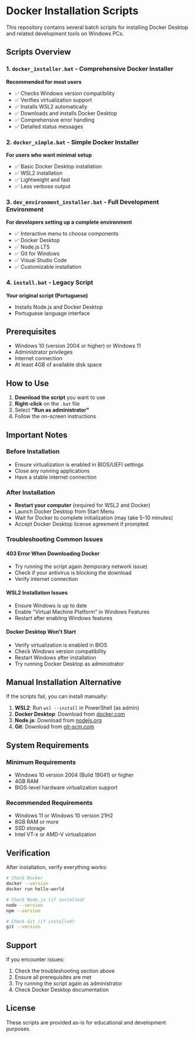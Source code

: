 # Docker Installation Scripts

This repository contains several batch scripts for installing Docker Desktop and related development tools on Windows PCs.

## Scripts Overview

### 1. `docker_installer.bat` - Comprehensive Docker Installer
**Recommended for most users**

- ✅ Checks Windows version compatibility
- ✅ Verifies virtualization support
- ✅ Installs WSL2 automatically
- ✅ Downloads and installs Docker Desktop
- ✅ Comprehensive error handling
- ✅ Detailed status messages

### 2. `docker_simple.bat` - Simple Docker Installer
**For users who want minimal setup**

- ✅ Basic Docker Desktop installation
- ✅ WSL2 installation
- ✅ Lightweight and fast
- ✅ Less verbose output

### 3. `dev_environment_installer.bat` - Full Development Environment
**For developers setting up a complete environment**

- ✅ Interactive menu to choose components
- ✅ Docker Desktop
- ✅ Node.js LTS
- ✅ Git for Windows
- ✅ Visual Studio Code
- ✅ Customizable installation

### 4. `install.bat` - Legacy Script
**Your original script (Portuguese)**

- Installs Node.js and Docker Desktop
- Portuguese language interface

## Prerequisites

- Windows 10 (version 2004 or higher) or Windows 11
- Administrator privileges
- Internet connection
- At least 4GB of available disk space

## How to Use

1. **Download the script** you want to use
2. **Right-click** on the `.bat` file
3. Select **"Run as administrator"**
4. Follow the on-screen instructions

## Important Notes

### Before Installation
- Ensure virtualization is enabled in BIOS/UEFI settings
- Close any running applications
- Have a stable internet connection

### After Installation
- **Restart your computer** (required for WSL2 and Docker)
- Launch Docker Desktop from Start Menu
- Wait for Docker to complete initialization (may take 5-10 minutes)
- Accept Docker Desktop license agreement if prompted

### Troubleshooting Common Issues

#### 403 Error When Downloading Docker
- Try running the script again (temporary network issue)
- Check if your antivirus is blocking the download
- Verify internet connection

#### WSL2 Installation Issues
- Ensure Windows is up to date
- Enable "Virtual Machine Platform" in Windows Features
- Restart after enabling Windows features

#### Docker Desktop Won't Start
- Verify virtualization is enabled in BIOS
- Check Windows version compatibility
- Restart Windows after installation
- Try running Docker Desktop as administrator

## Manual Installation Alternative

If the scripts fail, you can install manually:

1. **WSL2**: Run `wsl --install` in PowerShell (as admin)
2. **Docker Desktop**: Download from [docker.com](https://www.docker.com/products/docker-desktop/)
3. **Node.js**: Download from [nodejs.org](https://nodejs.org/)
4. **Git**: Download from [git-scm.com](https://git-scm.com/)

## System Requirements

### Minimum Requirements
- Windows 10 version 2004 (Build 19041) or higher
- 4GB RAM
- BIOS-level hardware virtualization support

### Recommended Requirements
- Windows 11 or Windows 10 version 21H2
- 8GB RAM or more
- SSD storage
- Intel VT-x or AMD-V virtualization

## Verification

After installation, verify everything works:

```bash
# Check Docker
docker --version
docker run hello-world

# Check Node.js (if installed)
node --version
npm --version

# Check Git (if installed)
git --version
```

## Support

If you encounter issues:

1. Check the troubleshooting section above
2. Ensure all prerequisites are met
3. Try running the script again as administrator
4. Check Docker Desktop documentation

## License

These scripts are provided as-is for educational and development purposes.